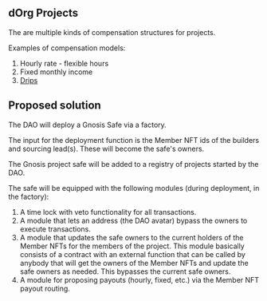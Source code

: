 ## dOrg Projects

The are multiple kinds of compensation structures for projects.

Examples of compensation models:

1. Hourly rate - flexible hours
2. Fixed monthly income
3. [Drips](https://www.drips.network/)

## Proposed solution

The DAO will deploy a Gnosis Safe via a factory.

The input for the deployment function is the Member NFT ids of the builders and sourcing lead(s). These will become the safe's owners.

The Gnosis project safe will be added to a registry of projects started by the DAO.

The safe will be equipped with the following modules (during deployment, in the factory):

1. A time lock with veto functionality for all transactions.
2. A module that lets an address (the DAO avatar) bypass the owners to execute transactions.
3. A module that updates the safe owners to the current holders of the Member NFTs for the members of the project. This module basically consists of a contract with an external function that can be called by anybody that will get the owners of the Member NFTs and update the safe owners as needed. This bypasses the current safe owners.
4. A module for proposing payouts (hourly, fixed, etc.) via the Member NFT payout routing.
